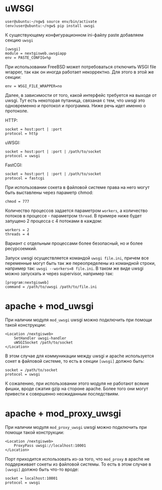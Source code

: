 uWSGI
=====

```
user@ubuntu:~/ngw$ source env/bin/activate
(env)user@ubuntu:~/ngw$ pip install uwsgi
```

К существующему конфигурационном ini-файлу paste добавляем секцию `uwsgi`

```
[uwsgi]
module = nextgisweb.uwsgiapp
env = PASTE_CONFIG=%p
```

При использовании FreeBSD может потребоваться отключить WSGI file wrapper, так как он иногда работает некорректно. Для этого в этой же секции:

```
env = WSGI_FILE_WRAPPER=no
```

Далее, в зависимости от того, какой интерфейс требуется на выходе от uwsgi. Тут есть некоторая путаница, связаная с тем, что uwsgi это одновременно и протокол и программа. Ниже речь идет именно о протоколе.

HTTP:

    socket = host:port | :port
    protocol = http

uWSGI:

    socket = host:port | :port | /path/to/socket
    protocol = uwsgi

FastCGI:

    socket = host:port | :port | /path/to/socket
    protocol = fastcgi

При использовании сокета в файловой системе права на него могут быть выставлены через параметр chmod:

    chmod = 777

Количество процессов задается параметром `workers`, а количество потоков в процессе - параметром `thread`. В примере ниже будет запущено 2 процесса с 4 потоками в каждом:

    workers = 2
    threads = 4

Вариант с отдельным процессами более безопасный, но и более ресурсоемкий.

Запуск uwsgi осуществляется командой `uwsgi file.ini`, причем все переменные могут быть так же переопределены из командной строки, например так: `uwsgi --workers=8 file.ini`. В таком же виде uwsgi можно запускать и через supervisor, например так:

    [program:nextgisweb]
    command = /path/to/uwsgi /path/to/file.ini


# apache + mod_uwsgi

При наличии модуля `mod_uwsgi` uwsgi можно подключить при помощи такой конструкции:

    <Location /nextgisweb>
        SetHandler uwsgi-handler
        uWSGISocket /path/to/socket
    </Location>

В этом случае для коммуникации между uwsgi и apache используется сокет в файловой системе, то есть в секции `[uwsgi]` должно быть:

    socket = /path/to/socket
    protocol = uwsgi

К сожалению, при использовании этого модуля не работают всякие фишки, вроде сжатия gzip на стороне apache. Более того они могут привести к совершенно неожиданным последствиям.


# apache + mod_proxy_uwsgi

При наличии модуля `mod_proxy_uwsgi` uwsgi можно подключить при помощи такой конструкции:

    <Location /nextgisweb>
        ProxyPass uwsgi://localhost:10001
    </Location>

Порт приходится использовать из-за того, что `mod_proxy` в apache не поддерживает сокеты из файловой системы. То есть в этом случае в `[uwsgi]` должно быть что-то вроде:

    socket = localhost:10001
    protocol = uwsgi

